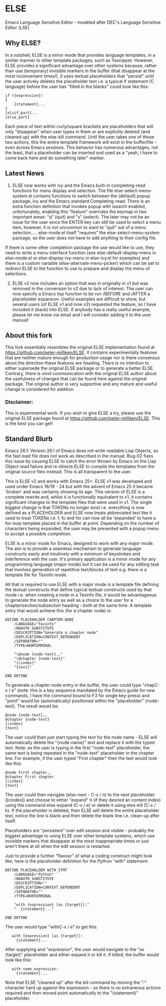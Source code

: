 # ELSE
Emacs Language Sensitive Editor - modeled after DEC's Language Sensitive Editor (LSE)

## Why ELSE?
In a nutshell, ELSE is a minor mode that provides language templates, in a similar manner to other template packages, such as Yasnippet. However, ELSE provides a significant advantage over other systems because, rather than use (temporary) invisible markers in the buffer (that disappear at the most inconvenient times!), it uses textual placeholders that "persist" until the user actively deletes the placeholder text i.e. a typical if statement (C language) before the user has "filled in the blanks" could look like this:
```
if ({expression})
{
    {statement}...
}
[elsif_part]...
[else_part]
```
Each piece of text within curly/square brackets are placeholders that will only "disappear" when user types in them or are explicitly deleted (and cleaned up) with the else-kill command. Until the user takes one of those two actions, this the entire template framework will exist in the buffer/file - even across Emacs sessions. This behavior has numerous advantages, not the least, that a placeholder can be inserted and used as a "yeah, I have to come back here and do something later" marker.

## Latest News
1. ELSE now works with ivy and the Emacs built-in completing-read functions for menu display and selection. The file else-select-menu-system.el contains functions to switch between the (default) popup package, ivy and the Emacs standard Completing-read. There is an extra function definition that invokes popup with isearch enabled, unfortunately, enabling this "feature" overrides the keymap in two important areas: "q" (quit) and "s" (select). The later may not be an issue for the user since the ENTER key can still be used to select a menu item, however, it is not uncommon to want to "quit" out of a menu selection..... else-mode.el itself "requires" the else-select-menu-system package, so the user does not have to add anything to their config file.

If there is some other completion package the use would like to use, they need to write a menu interface function (see else-default-display-menu in else-mode.el or else-display-ivy-menu in else-ivy.el for examples) and there is a custom variable (else-alternate-menu-picker) which can be set to redirect ELSE to the function to use to prepare and display the menu of selections.

2. ELSE v2 now includes an option that was in originally in v1 but was removed in the conversion to v2 due to lack of interest. The user can now specify a Emacs lisp function to be run /BEFORE and /AFTER a placeholder expansion. Useful examples are difficult to show, but several users (of ELSE v1 and now v2) requested the feature, so I have included it (back) into ELSE. If anybody has a really useful example, please let me know via email and I will consider adding it to the user manual!

## About this fork
This fork essentially resembles the original ELSE implementation found at https://github.com/peter-milliken/ELSE. It contains experimentally features that are neither mature enough for production usage nor is there consensus about the direction these features are heading.
There is no intention to either supersede the original ELSE package or to generate a better ELSE. Contrary, there is vivid communication with the original ELSE author about the usefulness of changes that can be found here against the original package. The original author is very supportive and any mature and useful change is considered for addition.

### Disclaimer:
This is experimental work. If you wish to give ELSE a try, please use the original ELSE package found at https://github.com/peter-milliken/ELSE. This is the best you can get!

## Standard Blurb
Emacs 26.1: Version 26.1 of Emacs does not write readable Lisp Objects, so the fast load file does not work as described in the manual. Bug-02 fixes this issue by causing ELSE to catch the error thrown by Emacs on the Lisp Object read failure and re-directs ELSE to compile the templates from the original source files instead. This is all transparent to the user.

This is ELSE v2 and works with Emacs 25+. ELSE v1 was developed and used under Emacs 18/19 - 24 but with the advent of Emacs 25 it became 'broken' and was certainly showing its age. This version of ELSE is a complete rewrite and, whilst it is functionally equivalent to v1, it contains significant changes to the template files that were used in v1. The single biggest change is that TOKENs no longer exist i.e. everything is now defined as a PLACEHOLDER and ELSE now treats abbreviated text like it used to treat TOKENs i.e. f, fo and for can now all be 'expanded' to have a for-loop template placed in the buffer at point. Depending on the number of characters being expanded, the user may be presented with a popup menu to accept a possible completion.

ELSE is a minor mode for Emacs, designed to work with any major mode. The aim is to provide a seamless mechanism to generate language constructs easily and intuitively with a minimum of keystrokes and interference with the user. It's primary application is a minor mode for any programming language (major mode) but it can be used for any editing task that involves generation of repetitive text/blocks of text e.g. there is a template file for Texinfo mode. 

All that is required to use ELSE with a major mode is a template file defining the textual constructs that define typical textual constructs used by that mode i.e. when creating a node in a Texinfo file, it would be advantageous to generate the node entry as well as a choice to the user for a chapter/section/subsection heading - both at the same time. A template entry that would achieve this (for a chapter node) is:

```
DEFINE PLACEHOLDER CHAPTER-NODE
    /LANGUAGE="Texinfo"
    /NOAUTO_SUBSTITUTE
    /DESCRIPTION="Generate a chapter node"
    /DUPLICATION=CONTEXT_DEPENDENT
    /SEPARATOR=""
    /TYPE=NONTERMINAL
    
    "\@node {node-text},,"
    "\@chapter {node-text}"
    "[cindex]"
    "{text}"

END DEFINE
```

To generate a chapter node entry in the buffer, the user could type "chapC-x / e" (note: this is a key sequence mandated by the Emacs guide for new commands, I have the command bound to F3 for single key-press) and "point" would be (automatically) positioned within the "placeholder" {node-text}. The result would be:

```
@node {node-text},,
@chapter {node-text}
[cindex]
{text}
```

The user could then just start typing the text for the node name - ELSE will automatically delete the "{node-name}" text and replace it with the typed text. Note: as the user is typing in the first "node-text" placeholder, the same text is being repeated in the "node-text" placeholder in the chapter line. For example, if the user typed "First chapter" then the text would look like this:

```
@node First chapter,,
@chapter First chapter
[cindex]
{text}
```

The user could then navigate (else-next - C-x / n) to the next placeholder ([cindex]) and choose to either "expand" it (if they desired an content index) using the command else-expand (C-x / e) or delete it using else-kill (C-x / k). If the placeholder is deleted, then ELSE will delete the entire placeholder text, notice the line is blank and then delete the blank line i.e. clean-up after itself.

Placeholders are "persistent" over edit session and visible - probably the biggest advantage to using ELSE over other template systems, which use invisible markers that disappear at the most inappropriate times or just aren't there at all when the edit session is restarted.

Just to provide a further "flavour" of what a coding construct might look like, here is the placeholder definition for the Python "with" statement:
```
DEFINE PLACEHOLDER WITH_STMT 
    /LANGUAGE="Python" 
    /NOAUTO_SUBSTITUTE 
    /DESCRIPTION=""
    /DUPLICATION=CONTEXT_DEPENDENT 
    /SEPARATOR="" 
    /TYPE=NONTERMINAL 

    "with {expression} [as {target}]:"
    "  {statement}..."

END DEFINE
```
The user would type "withC-x / e" to get this:
```
   with {expression} [as {target}]:
     {statement}...
```
After supplying and "expression", the user would navigate to the "as {target}" placeholder and either expand it or kill it. If killed, the buffer would look like this:
```
   with some_expression:
     {statement}...
```
Note that ELSE "cleaned up" after the kill command by moving the ":" character hard up against the expression - so there is no extraneous actions required and then moved point automatically to the "{statement}" placeholder.

